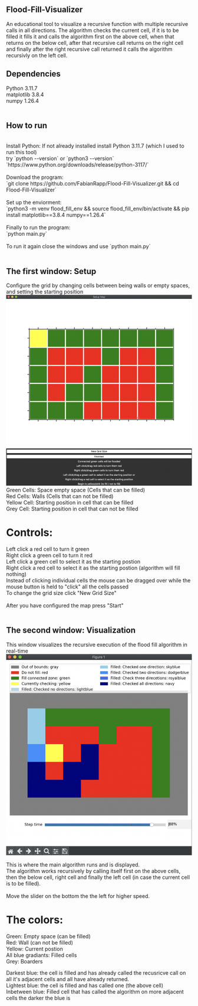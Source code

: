 ## Flood-Fill-Visualizer<br>
An educational tool to visualize a recursive function with multiple recursive calls in all directions.
The algorithm checks the current cell, if it is to be filled it fills it and calls the algorithm first on the above cell, when that returns on the below cell, after that recursive call returns on the right cell and finally after the right recursive call returned it calls the algorithm  recursivly on the left cell.

## Dependencies
Python 3.11.7<br>
matplotlib                3.8.4<br>
numpy                     1.26.4<br>
<br>

## How to run
<br>
Install Python: If not already installed install Python 3.11.7 (which I used to run this tool)<br>
try `python --version` or `python3 --version`<br>
`https://www.python.org/downloads/release/python-3117/`<br>
<br>
Download the program:<br>
`git clone https://github.com/FabianRapp/Flood-Fill-Visualizer.git && cd Flood-Fill-Visualizer`<br>
<br>
Set up the enviorment:<br>
`python3 -m venv flood_fill_env && source flood_fill_env/bin/activate && pip install matplotlib==3.8.4 numpy==1.26.4`<br>
<br>
Finally to run the program:<br>
`python main.py`<br>
<br>
To run it again close the windows and use `python main.py`<br>
<br>

## The first window: Setup
Configure the grid by changing cells between being walls or empty spaces, and setting the starting position<br>
![Setup window](images/Flood-Fill-Visualizer-Setup.png)
<br>
Green Cells: Space empty space (Cells that can be filled)<br>
Red Cells: Walls (Cells that can not be filled)<br>
Yellow Cell: Starting position in cell that can be filled<br>
Grey Cell: Starting position in cell that can not be filled<br>

# Controls:
Left click a red cell to turn it green<br>
Right click a green cell to turn it red<br>
Left click a green cell to select it as the starting postion<br>
Right click a red cell to select it as the starting postion (algorithm will fill nothing)<br>
Instead of clicking individual cells the mouse can be dragged over while the mouse button is held to "click" all the cells passed<br>
To change the grid size click "New Grid Size"<br>
<br>
After you have configured the map press "Start"<br>
<br>

## The second window: Visualization
This window visualizes the recursive execution of the flood fill algorithm in real-time<br>
![Visualization window](images/Flood-Fill-Visualizer.png)

This is where the main algorithm runs and is displayed.<br>
The algorithm works recursively by calling itself first on the above cells, then the below cell, right cell and finally the left cell (in case the current cell is to be filled).<br>
<br>
Move the slider on the bottom the the left for higher speed.<br>

# The colors:
Green: Empty space (can be filled)<br>
Red: Wall (can not be filled)<br>
Yellow: Current postion<br>
All blue gradiants: Filled cells<br>
Grey: Boarders<br>

Darkest blue: the cell is filled and has already called the recusricve call on all it's adjacent cells and all have already returned.<br>
Lightest blue: the cell is filled and has called one (the above cell)<br>
Inbetween blue: Filled cell that has called the algorithm on more adjacent cells the darker the blue is<br>
